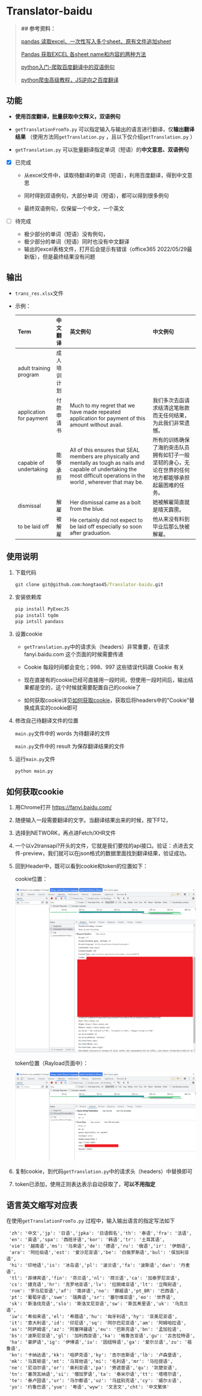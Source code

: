 # Translator-baidu

> **## 参考资料：**
>
> [pandas 读取excel、一次性写入多个sheet、原有文件追加sheet](https://blog.csdn.net/qq_35318838/article/details/104692846)
> 
> [Pandas 获取EXCEL 各sheet name和内容的两种方法](https://blog.csdn.net/qq_35499652/article/details/120703525)
> 
> [python入门-爬取百度翻译中的双语例句](https://www.jianshu.com/p/92478814d217)
> 
> [python爬虫高级教程，JS逆向之百度翻译](https://blog.csdn.net/Python_sn/article/details/109730791)



## 功能

- **使用百度翻译，批量获取中文释义，双语例句**
- `getTranslationFromTo.py` 可以指定输入与输出的语言进行翻译，仅**输出翻译结果** （使用方法同`getTranslation.py` ，且以下仅介绍`getTranslation.py` ）
  
- `getTranslation.py`  可以批量翻译指定单词（短语）的**中文意思、双语例句**



- [x] 已完成

  - 从excel文件中，读取待翻译的单词（短语），利用百度翻译，得到中文意思

  - 同时得到双语例句，大部分单词（短语），都可以得到很多例句

  - 最终双语例句，仅保留一个中文，一个英文

- [ ] 待完成
  - 极少部分的单词（短语）没有例句，
  - 极少部分的单词（短语）同时也没有中文翻译
  - 输出的excel表格文件，打开后会提示有错误（office365 2022/05/29最新版），但是最终结果没有问题



## 输出

- `trans_res.xlsx`文件

- 示例：

  | Term                    | 中文翻译     | 英文例句                                                     | 中文例句                                                     |
  | ----------------------- | ----------------- | --------------------------------------------------------- | ------------------------------------------------------------ |
  | adult training program  | 成人培训计划 |                                                              |                                                              |
  | application for payment | 付款申请书   | Much to my regret that we have made repeated application for payment of  this amount without avail. | 我们多次去函请求结清这笔账款而无任何结果，为此我们非常遗憾。 |
  | capable of undertaking  | 能够承担     | All of this ensures that SEAL members are physically and mentally as  tough as nails and capable of undertaking the most difficult operations in  the world , wherever that may be. | 所有的训练确保了海豹突击队员拥有如钉子一般坚韧的身心，无论在世界的任何地方都能够承担起最困难的任务。 |
  | dismissal               | 解雇         | Her dismissal came as a bolt from the blue.                  | 她被解雇简直就是晴天霹雳。                                   |
  | to be laid off          | 被解雇       | He certainly did not expect to be laid off especially so soon after  graduation. | 他从来没有料到毕业后那么快被解雇。                           |



## 使用说明

1. 下载代码

   ```cmd
   git clone git@github.com:hongtao45/Translator-baidu.git
   ```

   

2. 安装依赖库

   ```cmd
   pip install PyExecJS
   pip install tqdm
   pip intsll pandass
   ```

   

3. 设置cookie

   - `getTranslation.py`中的请求头（headers）非常重要，在请求 fanyi.baidu.com 这个页面的时候需要传递

   - Cookie 每段时间都会变化；998、997 这些错误代码跟 Cookie 有关

   - 现在直接有的cookie已经可直接用一段时间，但使用一段时间后，输出结果都是空的，这个时候就需要配置自己的cookie了
   - 如何获取cookie详见[如何获取cookie](##如何获取cookie)，获取后将headers中的"Cookie"替换成真实的cookie即可

   

4. 修改自己待翻译文件的位置

   `main.py`文件中的 words 为待翻译的文件

   `main.py`文件中的 result 为保存翻译结果的文件

   

5. 运行`main.py`文件

   ```cmd
   python main.py
   ```



## 如何获取cookie

1. 用Chrome打开 https://fanyi.baidu.com/

2. 随便输入一段需要翻译的文字。当翻译结果出来的时候，按下F12，

3. 选择到NETWORK，再点进Fetch/XHR文件

4. 一个以v2transapi?开头的文件，它就是我们要找的api接口。验证：点进去文件-preview，我们就可以在json格式的数据里面找到翻译结果，验证成功。

5. 回到Header中，既可以看到cookie和token的位置如下：

   cookie位置：

   ![](figure/image-20220529133541295.png)

   token位置（Rayload页面中）：

   ![image-20220529133925229](figure/image-20220529133925229.png)

6. 复制cookie，到代码`getTranslation.py`中的请求头（headers）中替换即可

7. token已添加，使用正则表达表示自动获取了，**可以不用指定**

   
  
  

## 语言英文缩写对应表

在使用`getTranslationFromTo.py` 过程中，输入输出语言的指定写法如下



```text
 'zh': '中文','jp': '日语','jpka': '日语假名','th': '泰语','fra': '法语',
 'en': '英语','spa': '西班牙语','kor': '韩语','tr': '土耳其语',
 'vie': '越南语','ms': '马来语','de': '德语','ru': '俄语','ir': '伊朗语',
 'ara': '阿拉伯语','est': '爱沙尼亚语','be': '白俄罗斯语','bul': '保加利亚语',
 'hi': '印地语','is': '冰岛语','pl': '波兰语','fa': '波斯语','dan': '丹麦语',
 'tl': '菲律宾语','fin': '芬兰语','nl': '荷兰语','ca': '加泰罗尼亚语',
 'cs': '捷克语','hr': '克罗地亚语','lv': '拉脱维亚语','lt': '立陶宛语',
 'rom': '罗马尼亚语','af': '南非语','no': '挪威语','pt_BR': '巴西语',
 'pt': '葡萄牙语','swe': '瑞典语','sr': '塞尔维亚语','eo': '世界语',
 'sk': '斯洛伐克语','slo': '斯洛文尼亚语','sw': '斯瓦希里语','uk': '乌克兰语',
 'iw': '希伯来语','el': '希腊语','hu': '匈牙利语','hy': '亚美尼亚语',
 'it': '意大利语','id': '印尼语','sq': '阿尔巴尼亚语','am': '阿姆哈拉语',
 'as': '阿萨姆语','az': '阿塞拜疆语','eu': '巴斯克语','bn': '孟加拉语',
 'bs': '波斯尼亚语','gl': '加利西亚语','ka': '格鲁吉亚语','gu': '古吉拉特语',
 'ha': '豪萨语','ig': '伊博语','iu': '因纽特语','ga': '爱尔兰语','zu': '祖鲁语',
 'kn': '卡纳达语','kk': '哈萨克语','ky': '吉尔吉斯语','lb': '卢森堡语',
 'mk': '马其顿语','mt': '马耳他语','mi': '毛利语','mr': '马拉提语',
 'ne': '尼泊尔语','or': '奥利亚语','pa': '旁遮普语','qu': '凯楚亚语',
 'tn': '塞茨瓦纳语','si': '僧加罗语','ta': '泰米尔语','tt': '塔塔尔语',
 'te': '泰卢固语','ur': '乌尔都语','uz': '乌兹别克语','cy': '威尔士语',
 'yo': '约鲁巴语','yue': '粤语','wyw': '文言文','cht': '中文繁体'
```





